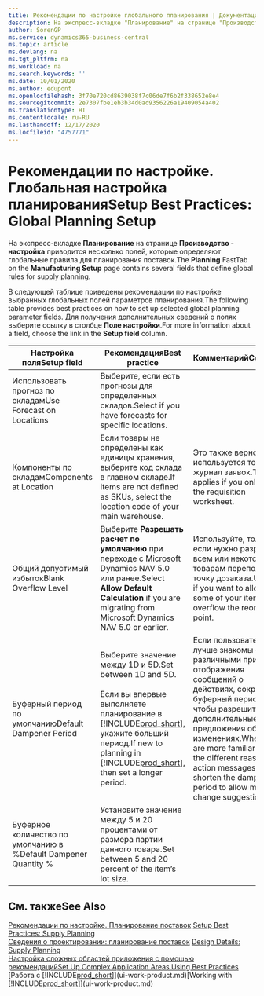 ```yaml
---
title: Рекомендации по настройке глобального планирования | Документация Майкрософт
description: На экспресс-вкладке "Планирование" на странице "Производство - настройка" приводится несколько полей, которые определяют глобальные правила для планирования поставок.
author: SorenGP
ms.service: dynamics365-business-central
ms.topic: article
ms.devlang: na
ms.tgt_pltfrm: na
ms.workload: na
ms.search.keywords: ''
ms.date: 10/01/2020
ms.author: edupont
ms.openlocfilehash: 3f70e720cd8639038f7c06de7f6b2f338652e8e4
ms.sourcegitcommit: 2e7307fbe1eb3b34d0ad9356226a19409054a402
ms.translationtype: HT
ms.contentlocale: ru-RU
ms.lasthandoff: 12/17/2020
ms.locfileid: "4757771"
---
```

# <a name="setup-best-practices-global-planning-setup"></a><span data-ttu-id="e090a-103">Рекомендации по настройке. Глобальная настройка планирования</span><span class="sxs-lookup"><span data-stu-id="e090a-103">Setup Best Practices: Global Planning Setup</span></span>
<span data-ttu-id="e090a-104">На экспресс-вкладке **Планирование** на странице **Производство - настройка** приводится несколько полей, которые определяют глобальные правила для планирования поставок.</span><span class="sxs-lookup"><span data-stu-id="e090a-104">The **Planning** FastTab on the **Manufacturing Setup** page contains several fields that define global rules for supply planning.</span></span>  

 <span data-ttu-id="e090a-105">В следующей таблице приведены рекомендации по настройке выбранных глобальных полей параметров планирования.</span><span class="sxs-lookup"><span data-stu-id="e090a-105">The following table provides best practices on how to set up selected global planning parameter fields.</span></span> <span data-ttu-id="e090a-106">Для получения дополнительных сведений о полях выберите ссылку в столбце **Поле настройки**.</span><span class="sxs-lookup"><span data-stu-id="e090a-106">For more information about a field, choose the link in the **Setup field** column.</span></span>  

|<span data-ttu-id="e090a-107">Настройка поля</span><span class="sxs-lookup"><span data-stu-id="e090a-107">Setup field</span></span>|<span data-ttu-id="e090a-108">Рекомендация</span><span class="sxs-lookup"><span data-stu-id="e090a-108">Best practice</span></span>|<span data-ttu-id="e090a-109">Комментарий</span><span class="sxs-lookup"><span data-stu-id="e090a-109">Comment</span></span>|  
|-----------------|-------------------|-------------|  
|<span data-ttu-id="e090a-110">Использовать прогноз по складам</span><span class="sxs-lookup"><span data-stu-id="e090a-110">Use Forecast on Locations</span></span>|<span data-ttu-id="e090a-111">Выберите, если есть прогнозы для определенных складов.</span><span class="sxs-lookup"><span data-stu-id="e090a-111">Select if you have forecasts for specific locations.</span></span>||  
|<span data-ttu-id="e090a-112">Компоненты по складам</span><span class="sxs-lookup"><span data-stu-id="e090a-112">Components at Location</span></span>|<span data-ttu-id="e090a-113">Если товары не определены как единицы хранения, выберите код склада в главном складе.</span><span class="sxs-lookup"><span data-stu-id="e090a-113">If items are not defined as SKUs, select the location code of your main warehouse.</span></span>|<span data-ttu-id="e090a-114">Это также верно, если используется только журнал заявок.</span><span class="sxs-lookup"><span data-stu-id="e090a-114">This also applies if you only use the requisition worksheet.</span></span>|  
|<span data-ttu-id="e090a-115">Общий допустимый избыток</span><span class="sxs-lookup"><span data-stu-id="e090a-115">Blank Overflow Level</span></span>|<span data-ttu-id="e090a-116">Выберите **Разрешать расчет по умолчанию** при переходе с Microsoft Dynamics NAV 5.0 или ранее.</span><span class="sxs-lookup"><span data-stu-id="e090a-116">Select **Allow Default Calculation** if you are migrating from Microsoft Dynamics NAV 5.0 or earlier.</span></span>|<span data-ttu-id="e090a-117">Используйте, только если нужно разрешить всем или некоторым товарам переполнять точку дозаказа.</span><span class="sxs-lookup"><span data-stu-id="e090a-117">Use only if you want to allow all or some of your items to overflow the reorder point.</span></span>|  
|<span data-ttu-id="e090a-118">Буферный период по умолчанию</span><span class="sxs-lookup"><span data-stu-id="e090a-118">Default Dampener Period</span></span>|<span data-ttu-id="e090a-119">Выберите значение между 1D и 5D.</span><span class="sxs-lookup"><span data-stu-id="e090a-119">Set between 1D and 5D.</span></span><br /><br /> <span data-ttu-id="e090a-120">Если вы впервые выполняете планирование в [!INCLUDE[prod_short](includes/prod_short.md)], укажите больший период.</span><span class="sxs-lookup"><span data-stu-id="e090a-120">If new to planning in [!INCLUDE[prod_short](includes/prod_short.md)], then set a longer period.</span></span>|<span data-ttu-id="e090a-121">Если пользователи лучше знакомы с различными причинами отображения сообщений о действиях, сократите буферный период, чтобы разрешить дополнительные предложения об изменениях.</span><span class="sxs-lookup"><span data-stu-id="e090a-121">When users are more familiar with the different reasons for action messages, then shorten the dampener period to allow more change suggestions.</span></span>|  
|<span data-ttu-id="e090a-122">Буферное количество по умолчанию в %</span><span class="sxs-lookup"><span data-stu-id="e090a-122">Default Dampener Quantity %</span></span>|<span data-ttu-id="e090a-123">Установите значение между 5 и 20 процентами от размера партии данного товара.</span><span class="sxs-lookup"><span data-stu-id="e090a-123">Set between 5 and 20 percent of the item’s lot size.</span></span>||  

## <a name="see-also"></a><span data-ttu-id="e090a-124">См. также</span><span class="sxs-lookup"><span data-stu-id="e090a-124">See Also</span></span>  
 <span data-ttu-id="e090a-125">[Рекомендации по настройке. Планирование поставок](setup-best-practices-supply-planning.md) </span><span class="sxs-lookup"><span data-stu-id="e090a-125">[Setup Best Practices: Supply Planning](setup-best-practices-supply-planning.md) </span></span>  
 <span data-ttu-id="e090a-126">[Сведения о проектировании: планирование поставок](design-details-supply-planning.md) </span><span class="sxs-lookup"><span data-stu-id="e090a-126">[Design Details: Supply Planning](design-details-supply-planning.md) </span></span>  
 [<span data-ttu-id="e090a-127">Настройка сложных областей приложения с помощью рекомендаций</span><span class="sxs-lookup"><span data-stu-id="e090a-127">Set Up Complex Application Areas Using Best Practices</span></span>](set-up-complex-application-areas-using-best-practices.md)  
 <span data-ttu-id="e090a-128">[Работа с [!INCLUDE[prod_short](includes/prod_short.md)]](ui-work-product.md)</span><span class="sxs-lookup"><span data-stu-id="e090a-128">[Working with [!INCLUDE[prod_short](includes/prod_short.md)]](ui-work-product.md)</span></span>
